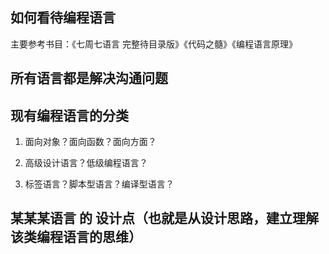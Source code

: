 ## 如何看待编程语言

主要参考书目：《七周七语言 完整待目录版》《代码之髓》《编程语言原理》

## 所有语言都是解决沟通问题


## 现有编程语言的分类

1. 面向对象？面向函数？面向方面？

2. 高级设计语言？低级编程语言？

3. 标签语言？脚本型语言？编译型语言？

## 某某某语言 的 设计点（也就是从设计思路，建立理解该类编程语言的思维）
